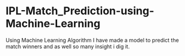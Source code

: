 # IPL-Match_Prediction-using-Machine-Learning
Using Machine Learning Algorithm I have made a model to predict the match winners and as well so many insight i dig it.
